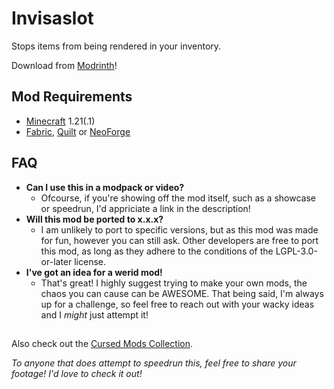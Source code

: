 # Invisaslot
Stops items from being rendered in your inventory.

Download from [Modrinth](https://modrinth.com/mod/invisaslot)!  

## Mod Requirements
- [Minecraft](https://minecraft.net) 1.21(.1)
- [Fabric](https://fabricmc.net/), [Quilt](https://quiltmc.org/) or [NeoForge](https://neoforged.net/)

## FAQ
- **Can I use this in a modpack or video?**
    - Ofcourse, if you're showing off the mod itself, such as a showcase or speedrun, I'd appriciate a link in the description!
- **Will this mod be ported to x.x.x?**
    - I am unlikely to port to specific versions, but as this mod was made for fun, however you can still ask. Other developers are free to port this mod, as long as they adhere to the conditions of the LGPL-3.0-or-later license.
- **I've got an idea for a werid mod!**
    - That's great! I highly suggest trying to make your own mods, the chaos you can cause can be AWESOME. That being said, I'm always up for a challenge, so feel free to reach out with your wacky ideas and I *might* just attempt it!

##  
Also check out the [Cursed Mods Collection](https://modrinth.com/collection/npoI3wH2).

_To anyone that does attempt to speedrun this, feel free to share your footage! I'd love to check it out!_